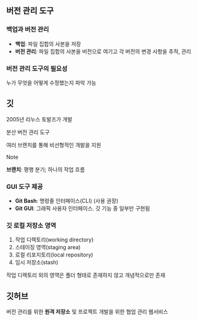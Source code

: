 ## 버전 관리 도구
### 백업과 버전 관리
- **백업**: 파일 집합의 사본을 저장
- **버전 관리**: 파일 집합의 사본을 버전으로 여기고 각 버전의 변경 사항을 추적, 관리

### 버전 관리 도구의 필요성
누가 무엇을 어떻게 수정했는지 파악 가능

## 깃
2005년 리누스 토발즈가 개발

분산 버전 관리 도구

여러 브랜치를 통해 비선형적인 개발을 지원

> [!NOTE]
> **브랜치**: 평행 분기; 하나의 작업 흐름

### GUI 도구 제공
- **Git Bash**: 명령줄 인터페이스(CLI) (사용 권장)
- **Git GUI**: 그래픽 사용자 인터페이스. 깃 기능 중 일부만 구현됨

### 깃 로컬 저장소 영역
1. 작업 디렉토리(working directory)
2. 스테이징 영역(staging area)
3. 로컬 리포지토리(local repository)
4. 임시 저장소(stash)

작업 디렉토리 외의 영역은 폴더 형태로 존재하지 않고 개념적으로만 존재

## 깃허브
버전 관리를 위한 **원격 저장소** 및 프로젝트 개발을 위한 협업 관리 웹서비스
